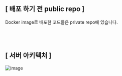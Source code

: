[ 배포 하기 전 public repo ]
---
Docker image로 배포한 코드들은 private repo에 있습니다.<br><br><br><br>

## [ 서버 아키텍처 ]
![image](https://github.com/Yeomdongsu/insta_web_server/assets/117874997/f422d627-8d53-424f-835c-487b36a0345e)
